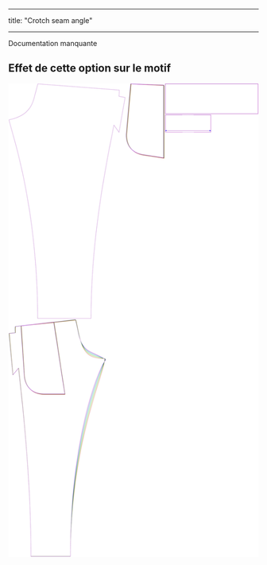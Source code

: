 - - -
title: "Crotch seam angle"
- - -


<Fixme>

Documentation manquante

</Fixme>

## Effet de cette option sur le motif

![Cette image montre l'effet de cette option en superposant plusieurs variantes qui ont une valeur différente pour cette option](paco_crotchseamcurveangle_sample.svg "Effect of this option on the pattern")
